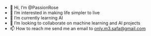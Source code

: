 - 👋 Hi, I’m @PassionRose
- 👀 I’m interested in making life simpler to live
- 🌱 I’m currently learning AI
- 💞️ I’m looking to collaborate on machine learning and AI projects 
- 📫 How to reach me send me an email to only.m3.safa@gmail.com

<!---
PassionRose/PassionRose is a ✨ special ✨ repository because its `README.md` (this file) appears on your GitHub profile.
You can click the Preview link to take a look at your changes.
--->

